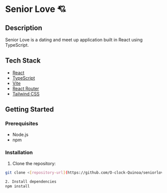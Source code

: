 # Senior Love 💘

## Description

Senior Love is a dating and meet up application built in React using TypeScript.

## Tech Stack
- [React](https://react.dev/)
- [TypeScript](https://www.typescriptlang.org/)
- [Vite](https://vitejs.dev/)
- [React Router](https://reactrouter.com/)
- [Tailwind CSS](https://tailwindcss.com/)

## Getting Started

### Prerequisites
- Node.js 
- npm

### Installation

1. Clone the repository:
```bash
git clone <[repository-url](https://github.com/O-clock-Quinoa/seniorlove-front)>

2. Install dependencies
npm install

